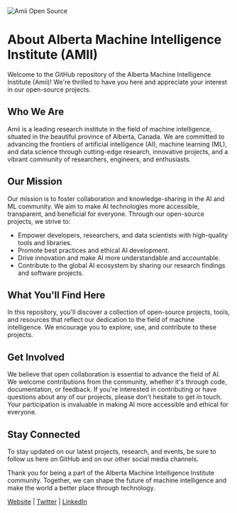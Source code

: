 ![Amii Open Source](https://github.com/Amii-Open-Source/.github/assets/28785031/ca80e57e-b7fa-43d8-b8c4-a0de1126753d)

# About Alberta Machine Intelligence Institute (AMII)

Welcome to the GitHub repository of the Alberta Machine Intelligence Institute (Amii)! We're thrilled to have you here and appreciate your interest in our open-source projects.

## Who We Are

Amii is a leading research institute in the field of machine intelligence, situated in the beautiful province of Alberta, Canada. We are committed to advancing the frontiers of artificial intelligence (AI), machine learning (ML), and data science through cutting-edge research, innovative projects, and a vibrant community of researchers, engineers, and enthusiasts.

## Our Mission

Our mission is to foster collaboration and knowledge-sharing in the AI and ML community. We aim to make AI technologies more accessible, transparent, and beneficial for everyone. Through our open-source projects, we strive to:

- Empower developers, researchers, and data scientists with high-quality tools and libraries.
- Promote best practices and ethical AI development.
- Drive innovation and make AI more understandable and accountable.
- Contribute to the global AI ecosystem by sharing our research findings and software projects.

## What You'll Find Here

In this repository, you'll discover a collection of open-source projects, tools, and resources that reflect our dedication to the field of machine intelligence. We encourage you to explore, use, and contribute to these projects.

## Get Involved

We believe that open collaboration is essential to advance the field of AI. We welcome contributions from the community, whether it's through code, documentation, or feedback. If you're interested in contributing or have questions about any of our projects, please don't hesitate to get in touch. Your participation is invaluable in making AI more accessible and ethical for everyone.

## Stay Connected

To stay updated on our latest projects, research, and events, be sure to follow us here on GitHub and on our other social media channels.

Thank you for being a part of the Alberta Machine Intelligence Institute community. Together, we can shape the future of machine intelligence and make the world a better place through technology.

[Website](https://www.amii.ca/) | [Twitter](https://twitter.com/AmiiThinks) | [LinkedIn](https://www.linkedin.com/company/17811411)
